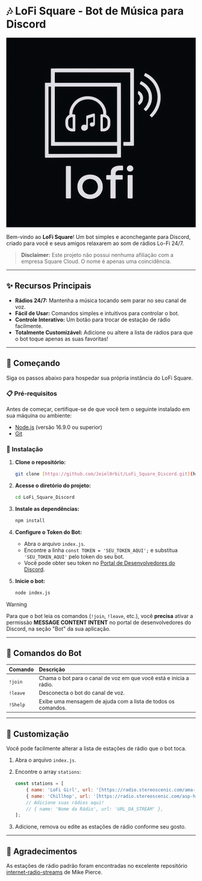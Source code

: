 # 🎶 LoFi Square - Bot de Música para Discord

![Imagem de um bot de música tocando no Discord](logo-lofi_square.png)

Bem-vindo ao **LoFi Square**! Um bot simples e aconchegante para Discord, criado para você e seus amigos relaxarem ao som de rádios Lo-Fi 24/7.

> **Disclaimer:** Este projeto não possui nenhuma afiliação com a empresa Square Cloud. O nome é apenas uma coincidência.

---

## ✨ Recursos Principais

-   **Rádios 24/7:** Mantenha a música tocando sem parar no seu canal de voz.
-   **Fácil de Usar:** Comandos simples e intuitivos para controlar o bot.
-   **Controle Interativo:** Um botão para trocar de estação de rádio facilmente.
-   **Totalmente Customizável:** Adicione ou altere a lista de rádios para que o bot toque apenas as suas favoritas!

---

## 🚀 Começando

Siga os passos abaixo para hospedar sua própria instância do LoFi Square.

### 📋 Pré-requisitos

Antes de começar, certifique-se de que você tem o seguinte instalado em sua máquina ou ambiente:
-   [Node.js](https://nodejs.org/) (versão 16.9.0 ou superior)
-   [Git](https://git-scm.com/)

### 🔧 Instalação

1.  **Clone o repositório:**
    ```bash
    git clone [https://github.com/Jeiel0rbit/LoFi_Square_Discord.git](https://github.com/Jeiel0rbit/LoFi_Square_Discord.git)
    ```

2.  **Acesse o diretório do projeto:**
    ```bash
    cd LoFi_Square_Discord
    ```

3.  **Instale as dependências:**
    ```bash
    npm install
    ```

4.  **Configure o Token do Bot:**
    -   Abra o arquivo `index.js`.
    -   Encontre a linha `const TOKEN = 'SEU_TOKEN_AQUI';` e substitua `'SEU_TOKEN_AQUI'` pelo token do seu bot.
    -   Você pode obter seu token no [Portal de Desenvolvedores do Discord](https://discord.com/developers/applications).

5.  **Inicie o bot:**
    ```bash
    node index.js
    ```

> [!WARNING]
> Para que o bot leia os comandos (`!join`, `!leave`, etc.), você **precisa** ativar a permissão **MESSAGE CONTENT INTENT** no portal de desenvolvedores do Discord, na seção "Bot" da sua aplicação.

---

## 🤖 Comandos do Bot

| Comando  | Descrição                                                    |
| :------- | :----------------------------------------------------------- |
| `!join`  | Chama o bot para o canal de voz em que você está e inicia a rádio. |
| `!leave` | Desconecta o bot do canal de voz.                            |
| `!Shelp` | Exibe uma mensagem de ajuda com a lista de todos os comandos.  |

---

## 🎨 Customização

Você pode facilmente alterar a lista de estações de rádio que o bot toca.

1.  Abra o arquivo `index.js`.
2.  Encontre o array `stations`:

    ```javascript
    const stations = [
        { name: 'LoFi Girl', url: '[https://radio.stereoscenic.com/ama-h](https://radio.stereoscenic.com/ama-h)'},
        { name: 'Chillhop', url: '[https://radio.stereoscenic.com/asp-h3](https://radio.stereoscenic.com/asp-h3)'},
        // Adicione suas rádios aqui!
        // { name: 'Nome da Rádio', url: 'URL_DA_STREAM' },
    ];
    ```
3.  Adicione, remova ou edite as estações de rádio conforme seu gosto.

---

## 🙏 Agradecimentos

As estações de rádio padrão foram encontradas no excelente repositório [internet-radio-streams](https://github.com/mikepierce/internet-radio-streams) de Mike Pierce.
